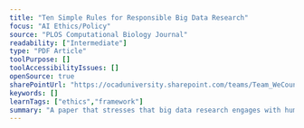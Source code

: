 ```yaml
---
title: "Ten Simple Rules for Responsible Big Data Research"
focus: "AI Ethics/Policy"
source: "PLOS Computational Biology Journal"
readability: ["Intermediate"]
type: "PDF Article"
toolPurpose: []
toolAccessibilityIssues: []
openSource: true
sharePointUrl: "https://ocaduniversity.sharepoint.com/teams/Team_WeCount/Shared%20Documents/Resources%20and%20Tools/Literature%20(curated)/Ten%20Simple%20Rules%20for%20Responsible%20Big%20Data%20Research.pdf"
keywords: []
learnTags: ["ethics","framework"]
summary: "A paper that stresses that big data research engages with human subjects, so researchers have the ethical responsibility to minimize potential harm. "
---
```


